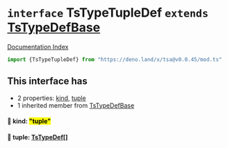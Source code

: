 # `interface` TsTypeTupleDef `extends` [TsTypeDefBase](../private.interface.TsTypeDefBase/README.md)

[Documentation Index](../README.md)

```ts
import {TsTypeTupleDef} from "https://deno.land/x/tsa@v0.0.45/mod.ts"
```

## This interface has

- 2 properties:
[kind](#-kind-tuple),
[tuple](#-tuple-tstypedef)
- 1 inherited member from [TsTypeDefBase](../private.interface.TsTypeDefBase/README.md)


#### 📄 kind: <mark>"tuple"</mark>



#### 📄 tuple: [TsTypeDef](../type.TsTypeDef/README.md)\[]



